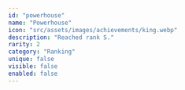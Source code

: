 ```yaml
---
id: "powerhouse"
name: "Powerhouse"
icon: "src/assets/images/achievements/king.webp"
description: "Reached rank S."
rarity: 2
category: "Ranking"
unique: false
visible: false
enabled: false
---
```

